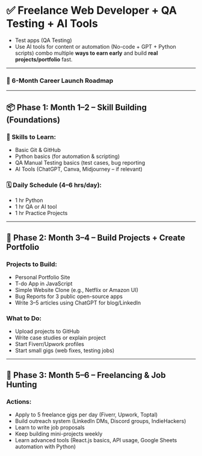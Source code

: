 
# ✅ **Freelance Web Developer + QA Testing + AI Tools**
- Test apps (QA Testing)
- Use AI tools for content or automation (No-code + GPT + Python scripts)
 combo multiple **ways to earn early** and build **real projects/portfolio** fast.
---
### 📅 6-Month Career Launch Roadmap
---
## 📦 Phase 1: Month 1–2 – **Skill Building (Foundations)**
### 📘 Skills to Learn:
- Basic Git & GitHub
- Python basics (for automation & scripting)
- QA Manual Testing basics (test cases, bug reporting
- AI Tools (ChatGPT, Canva, Midjourney – if relevant)
### 🗓️ Daily Schedule (4–6 hrs/day):
- 1 hr Python
- 1 hr QA or AI tool
- 1 hr Practice Projects
---
## 🚀 Phase 2: Month 3–4 – **Build Projects + Create Portfolio**
### Projects to Build:
- Personal Portfolio Site  
- T-do App in JavaScript  
- Simple Website Clone (e.g., Netflix or Amazon UI)
- Bug Reports for 3 public open-source apps  
- Write 3–5 articles using ChatGPT for blog/LinkedIn
### What to Do:
- Upload projects to GitHub
- Write case studies or explain project
- Start Fiverr/Upwork profiles
- Start small gigs (web fixes, testing jobs)
---
## 💼 Phase 3: Month 5–6 – **Freelancing & Job Hunting**
### Actions:
- Apply to 5 freelance gigs per day (Fiverr, Upwork, Toptal)
- Build outreach system (LinkedIn DMs, Discord groups, IndieHackers)
- Learn to write job proposals
- Keep building mini-projects weekly
- Learn advanced tools (React.js basics, API usage, Google Sheets automation with Python)

